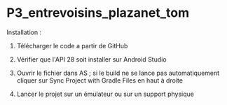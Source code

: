 # P3_entrevoisins_plazanet_tom

Installation : 
 1. Télécharger le code a partir de GitHub
 
 2. Vérifier que l'API 28 soit installer sur Android Studio
 
 3. Ouvrir le fichier dans AS ; si le build ne se lance pas automatiquement cliquer sur Sync Project with Gradle Files en haut à droite
 
 4. Lancer le projet sur un émulateur ou sur un support physique
